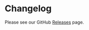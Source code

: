 # Changelog

Please see our GitHub [Releases](https://github.com/Crossbell-Box/crossbell.io/releases) page.
